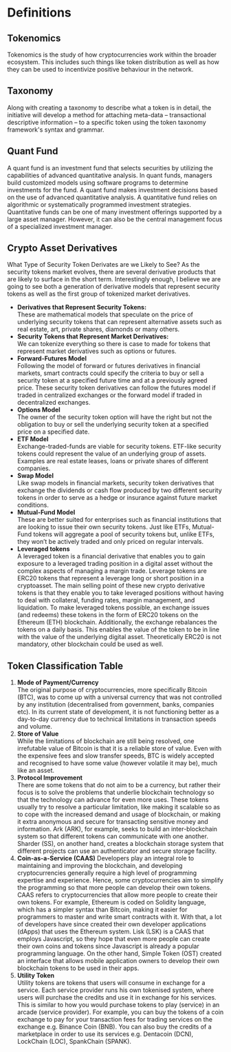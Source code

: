 # **Definitions**

## **Tokenomics**
Tokenomics is the study of how cryptocurrencies work within the broader ecosystem. This includes such things like token distribution as well as how they can be used to incentivize positive behaviour in the network.

## **Taxonomy**
Along with creating a taxonomy to describe what a token is in detail, the initiative will develop a method for attaching meta-data – transactional descriptive information – to a specific token using the token taxonomy framework's syntax and grammar.

## **Quant Fund**
A quant fund is an investment fund that selects securities by utilizing the capabilities of advanced quantitative analysis. In quant funds, managers build customized models using software programs to determine investments for the fund. 
A quant fund makes investment decisions based on the use of advanced quantitative analysis.
A quantitative fund relies on algorithmic or systematically programmed investment strategies. Quantitative funds can be one of many investment offerings supported by a large asset manager. However, it can also be the central management focus of a specialized investment manager. 

## **Crypto Asset Derivatives**
What Type of Security Token Derivates are we Likely to See?
As the security tokens market evolves, there are several derivative products that are likely to surface in the short term. Interestingly enough, I believe we are going to see both a generation of derivative models that represent security tokens as well as the first group of tokenized market derivatives.
* **Derivatives that Represent Security Tokens:**  
These are mathematical models that speculate on the price of underlying security tokens that can represent alternative assets such as real estate, art, private shares, diamonds or many others.  
* **Security Tokens that Represent Market Derivatives:**  
We can tokenize everything so there is case to made for tokens that represent market derivatives such as options or futures.  
* **Forward-Futures Model**  
Following the model of forward or futures derivatives in financial markets, smart contracts could specify the criteria to buy or sell a security token at a specified future time and at a previously agreed price. These security token derivatives can follow the futures model if traded in centralized exchanges or the forward model if traded in decentralized exchanges.  
* **Options Model**  
The owner of the security token option will have the right but not the obligation to buy or sell the underlying security token at a specified price on a specified date.  
* **ETF Model**  
Exchange-traded-funds are viable for security tokens. ETF-like security tokens could represent the value of an underlying group of assets. Examples are real estate leases, loans or private shares of different companies.  
* **Swap Model**  
Like swap models in financial markets, security token derivatives that exchange the dividends or cash flow produced by two different security tokens in order to serve as a hedge or insurance against future market conditions.  
* **Mutual-Fund Model**  
These are better suited for enterprises such as financial institutions that are looking to issue their own security tokens. Just like ETFs, Mutual-Fund tokens will aggregate a pool of security tokens but, unlike ETFs, they won’t be actively traded and only priced on regular intervals. 
* **Leveraged tokens**  
A leveraged token is a financial derivative that enables you to gain exposure to a leveraged trading position in a digital asset without the complex aspects of managing a margin trade. Leverage tokens are ERC20 tokens that represent a leverage long or short position in a cryptoasset. The main selling point of these new crypto derivative tokens is that they enable you to take leveraged positions without having to deal with collateral, funding rates, margin management, and liquidation.
To make leveraged tokens possible, an exchange issues (and redeems) these tokens in the form of ERC20 tokens on the Ethereum (ETH) blockchain. Additionally, the exchange rebalances the tokens on a daily basis. This enables the value of the token to be in line with the value of the underlying digital asset. Theoretically ERC20 is not mandatory, other blockchain could be used as well.

## **Token Classification Table**  
1. **Mode of Payment/Currency**  
The original purpose of cryptocurrencies, more specifically Bitcoin (BTC), was to come up with a universal currency that was not controlled by any institution (decentralised from government, banks, companies etc). In its current state of development, it is not functioning better as a day-to-day currency due to technical limitations in transaction speeds and volume.  
2. **Store of Value**  
While the limitations of blockchain are still being resolved, one irrefutable value of Bitcoin is that it is a reliable store of value. Even with the expensive fees and slow transfer speeds, BTC is widely accepted and recognised to have some value (however volatile it may be), much like an asset.  
3. **Protocol Improvement**  
There are some tokens that do not aim to be a currency, but rather their focus is to solve the problems that underlie blockchain technology so that the technology can advance for even more uses. These tokens usually try to resolve a particular limitation, like making it scalable so as to cope with the increased demand and usage of blockchain, or making it extra anonymous and secure for transacting sensitive money and information. Ark (ARK), for example, seeks to build an inter-blockchain system so that different tokens can communicate with one another. Sharder (SS), on another hand, creates a blockchain storage system that different projects can use an authenticator and secure storage facility.  
4. **Coin-as-a-Service (CAAS)**
Developers play an integral role to maintaining and improving the blockchain, and developing cryptocurrencies generally require a high level of programming expertise and experience. Hence, some cryptocurrencies aim to simplify the programming so that more people can develop their own tokens.
CAAS refers to cryptocurrencies that allow more people to create their own tokens. For example, Ethereum is coded on Solidity language, which has a simpler syntax than Bitcoin, making it easier for programmers to master and write smart contracts with it. With that, a lot of developers have since created their own developer applications (dApps) that uses the Ethereum system. Lisk (LSK) is a CAAS that employs Javascript, so they hope that even more people can create their own coins and tokens since Javascript is already a popular programming language. On the other hand, Simple Token (OST) created an interface that allows mobile application owners to develop their own blockchain tokens to be used in their apps.  
5. **Utility Token**  
Utility tokens are tokens that users will consume in exchange for a service. Each service provider runs his own tokenised system, where users will purchase the credits and use it in exchange for his services. This is similar to how you would purchase tokens to play (service) in an arcade (service provider).
For example, you can buy the tokens of a coin exchange to pay for your transaction fees for trading services on the exchange e.g. Binance Coin (BNB). You can also buy the credits of a marketplace in order to use its services e.g. Dentacoin (DCN), LockChain (LOC), SpankChain (SPANK).
